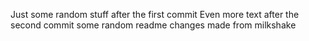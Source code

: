 Just some random stuff after the first commit
Even more text after the second commit
some random readme changes made from milkshake

